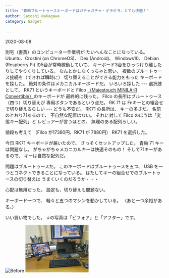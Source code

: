 ```yaml
---
title: "青軸ブルートゥースキーボードはガチャガチャ・ギラギラ、とても快適！"
author: Satoshi Nakagawa
category: Gadget

---
```


2020-08-08

 別宅（書斎）のコンピューター作業机が
たいへんなことになっている。
Ubuntu、Crostini (on ChromeOS)、
Dex (Android)、
Windows10、
Debian (Respberry Pi) の5台が常時稼動していて、
キーボード3台をひっつけり離したりしてやりくりしている。
なんとかしなくっちゃと思い、
複数のブルートゥース接続を（できれば瞬時に）
切り替えることができる能力をもった
キーボードを探した。
絶対の条件はメカニカルキーボードだ。
いろいろ探した ---
選択肢として、
RK71 というキーボードと
Filco 
[（Majestouch MINILA-R Convertible）](https://pc.watch.impress.co.jp/docs/news/1267697.html)のキーボードが
最終的に残った。
Filco の長所はブルートゥース（四つ）切り替えが
専用ボタンであるという点だ。
RK 71 は Fnキーとの組合せで切り替えるらしい ---
どうも不安だ。
RK71 の長所は、
キーの多さだ。
名前のとおり71あるので、
不自然な配置はない。
それに対して Filco のほうは「変態キー配列」と
レビュアーが言うほとの、
無理のある配列らしい。

 値段も考えて
（Filco が17380円、RK71 が 7880円） RK71 を選択した。

 今日 RK71 キーボードが届いたので、
さっそくセットアップした。
青軸 71 キーは問題なし。
がちゃがちゃメカニカルキーは快適そのもの！
そして71キーがあるので、
キーは自然な配列だ。

 問題はブルートゥースだ。
このキーボードはブルートゥースを五つ、
USB を一つとコネクトできることになっている。
はたしてキーの組合せでのブルートゥースの切り替えは
うまくいくのだろうか・・・

 心配は無用だった。
設定も、切り替えも問題ない。

キーボード一つで、
軽々と五つのマシンを動かしている。
（あと一つ余裕がある。）

 いい買い物でした。
↓の写真は「ビフォア」と「アフター」です。

<img src="/pict/2020-before.jpg" alt="Before" width="200"/>
<img src="/pict/2020-after.jpg" alt="After" width="200"/>

